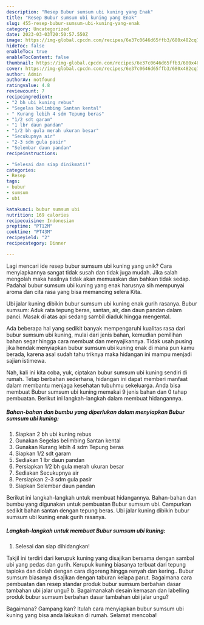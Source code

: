 ```yaml
---
description: "Resep Bubur sumsum ubi kuning yang Enak"
title: "Resep Bubur sumsum ubi kuning yang Enak"
slug: 455-resep-bubur-sumsum-ubi-kuning-yang-enak
category: Uncategorized
date: 2023-03-03T20:50:57.550Z
image: https://img-global.cpcdn.com/recipes/6e37c0646d65ffb3/680x482cq70/bubur-sumsum-ubi-kuning-foto-resep-utama.jpg
hideToc: false
enableToc: true
enableTocContent: false
thumbnail: https://img-global.cpcdn.com/recipes/6e37c0646d65ffb3/680x482cq70/bubur-sumsum-ubi-kuning-foto-resep-utama.jpg
cover: https://img-global.cpcdn.com/recipes/6e37c0646d65ffb3/680x482cq70/bubur-sumsum-ubi-kuning-foto-resep-utama.jpg
author: Admin
authorAv: notfound
ratingvalue: 4.8
reviewcount: 7
recipeingredient:
- "2 bh ubi kuning rebus"
- "Segelas belimbing Santan kental"
- " Kurang lebih 4 sdm Tepung beras"
- "1/2 sdt garam"
- "1 lbr daun pandan"
- "1/2 bh gula merah ukuran besar"
- "Secukupnya air"
- "2-3 sdm gula pasir"
- "Selembar daun pandan"
recipeinstructions:

- "Selesai dan siap dinikmati!"
categories:
- Resep
tags:
- bubur
- sumsum
- ubi

katakunci: bubur sumsum ubi 
nutrition: 169 calories
recipecuisine: Indonesian
preptime: "PT12M"
cooktime: "PT43M"
recipeyield: "2"
recipecategory: Dinner

---
```





Lagi mencari ide resep bubur sumsum ubi kuning yang unik? Cara menyiapkannya sangat tidak susah dan tidak juga mudah. Jika salah mengolah maka hasilnya tidak akan memuaskan dan bahkan tidak sedap. Padahal bubur sumsum ubi kuning yang enak harusnya sih mempunyai aroma dan cita rasa yang bisa memancing selera Kita.





Ubi jalar kuning dibikin bubur sumsum ubi kuning enak gurih rasanya. Bubur sumsum: Aduk rata tepung beras, santan, air, dan daun pandan dalam panci. Masak di atas api sedang sambil diaduk hingga mengental.

Ada beberapa hal yang sedikit banyak mempengaruhi kualitas rasa dari bubur sumsum ubi kuning, mulai dari jenis bahan, kemudian pemilihan bahan segar hingga cara membuat dan menyajikannya. Tidak usah pusing jika hendak menyiapkan bubur sumsum ubi kuning enak di mana pun kamu berada, karena asal sudah tahu triknya maka hidangan ini mampu menjadi sajian istimewa.






Nah, kali ini kita coba, yuk, ciptakan bubur sumsum ubi kuning sendiri di rumah. Tetap berbahan sederhana, hidangan ini dapat memberi manfaat dalam membantu menjaga kesehatan tubuhmu sekeluarga. Anda bisa membuat Bubur sumsum ubi kuning memakai 9 jenis bahan dan 0 tahap pembuatan. Berikut ini langkah-langkah dalam membuat hidangannya.

<!--inarticleads1-->

##### Bahan-bahan dan bumbu yang diperlukan dalam menyiapkan Bubur sumsum ubi kuning:

1. Siapkan 2 bh ubi kuning rebus
1. Gunakan Segelas belimbing Santan kental
1. Gunakan  Kurang lebih 4 sdm Tepung beras
1. Siapkan 1/2 sdt garam
1. Sediakan 1 lbr daun pandan
1. Persiapkan 1/2 bh gula merah ukuran besar
1. Sediakan Secukupnya air
1. Persiapkan 2-3 sdm gula pasir
1. Siapkan Selembar daun pandan


Berikut ini langkah-langkah untuk membuat hidangannya. Bahan-bahan dan bumbu yang digunakan untuk pembuatan Bubur sumsum ubi. Campurkan sedikit bahan santan dengan tepung beras. Ubi jalar kuning dibikin bubur sumsum ubi kuning enak gurih rasanya. 

<!--inarticleads2-->

##### Langkah-langkah untuk membuat Bubur sumsum ubi kuning:


1. Selesai dan siap dihidangkan!

Takjil ini terdiri dari kerupuk kuning yang disajikan bersama dengan sambal ubi yang pedas dan gurih. Kerupuk kuning biasanya terbuat dari tepung tapioka dan diolah dengan cara digoreng hingga renyah dan kering.. Bubur sumsum biasanya disajikan dengan taburan kelapa parut. Bagaimana cara pembuatan dan resep standar produk bubur sumsum berbahan dasar tambahan ubi jalar ungu? b. Bagaimanakah desain kemasan dan labelling produk bubur sumsum berbahan dasar tambahan ubi jalar ungu? 

Bagaimana? Gampang kan? Itulah cara menyiapkan bubur sumsum ubi kuning yang bisa anda lakukan di rumah. Selamat mencoba!
